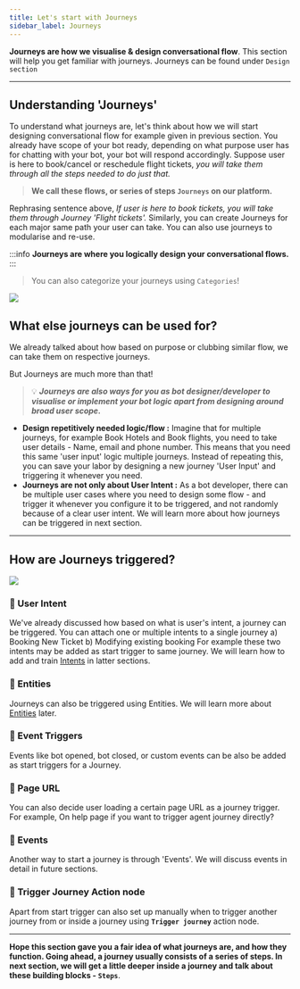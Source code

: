 ```yaml
---
title: Let's start with Journeys
sidebar_label: Journeys
---
```


**Journeys are how we visualise & design conversational flow**. This section will help you get familiar with journeys. 
Journeys can be found under `Design section`

---
## Understanding 'Journeys'
To understand what journeys are, let's think about how we will start designing conversational flow for example given in previous section. 
You already have scope of your bot ready, depending on what purpose user has for chatting with your bot, your bot will respond accordingly. Suppose user is here to book/cancel or reschedule flight tickets, *you will take them through all the steps needed to do just that.*

> **We call these flows, or series of steps `Journeys` on our platform.**

Rephrasing sentence above, *If user is here to book tickets, you will take them through Journey 'Flight tickets'.*
Similarly, you can create Journeys for each major same path your user can take. You can also use journeys to modularise and re-use. 

:::info
**Journeys are where you logically design your conversational flows.** 
:::

> You can also categorize your journeys using `Categories`!


![](https://i.imgur.com/SIfo2pR.png)




## What else journeys can be used for?

We already talked about how based on purpose or clubbing similar flow, we can take them on respective journeys. 

But Journeys are much more than that!
> :bulb: ***Journeys are also ways for you as bot designer/developer to visualise or implement your bot logic apart from designing around broad user scope.***

* **Design repetitively needed logic/flow :** 
Imagine that for multiple journeys, for example Book Hotels and Book flights, you need to take user details - Name, email and phone number. This means that you need this same 'user input' logic multiple journeys. Instead of repeating this, you can save your labor by designing a new journey 'User Input' and triggering it whenever you need.  
* **Journeys are not only about User Intent :**
As a bot developer, there can be multiple user cases where you need to design some flow - and trigger it whenever you configure it to be triggered, and not randomly because of a clear user intent. We will learn more about how journeys can be triggered in next section. 

---
## How are Journeys triggered? 

![](https://i.imgur.com/gPqIjG3.gif)


### :pushpin: User Intent
We've already discussed how based on what is user's intent, a journey can be triggered. 
You can attach one or multiple intents to a single journey
a) Booking New Ticket
b) Modifying existing booking
For example these two intents may be added as start trigger to same journey.
We will learn how to add and train [Intents](./natural-language-understanding/intents) in latter sections.

### :pushpin: Entities
Journeys can also be triggered using Entities. We will learn more about [Entities](./natural-language-understanding/entities) later.

### :pushpin: Event Triggers
Events like bot opened, bot closed, or custom events can be also be added as start triggers for a Journey.

### :pushpin: Page URL
You can also decide user loading a certain page URL as a journey trigger. For example, On help page if you want to trigger agent journey directly? 

### :pushpin: Events

Another way to start a journey is through 'Events'. We will discuss events in detail in future sections. 


### :pushpin: Trigger Journey Action node

Apart from start trigger can also set up manually when to trigger another journey from  or inside a journey using **`Trigger journey`** action node.


---

**Hope this section gave you a fair idea of what journeys are, and how they function. Going ahead, a journey usually consists of a series of steps. In next section, we will get a little deeper inside a journey and talk about these building blocks - `Steps`**.